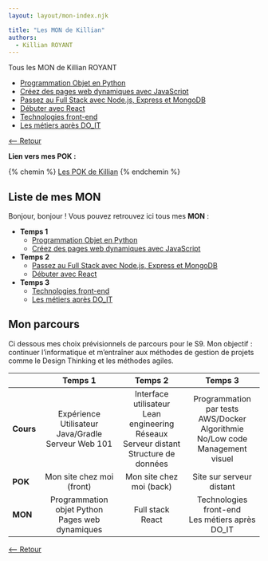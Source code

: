 ```yaml
---
layout: layout/mon-index.njk

title: "Les MON de Killian"
authors:
  - Killian ROYANT
---
```


<!-- début résumé -->

Tous les MON de Killian ROYANT

- [Programmation Objet en Python](royantk/temps_1/POO_python)
- [Créez des pages web dynamiques avec JavaScript](royantk/temps_1/js)
- [Passez au Full Stack avec Node.js, Express et MongoDB](royantk/temps_2/fullstack)
- [Débuter avec React](royantk/temps_2/react)
- [Technologies front-end](royantk/temps_3/technologies)
- [Les métiers après DO_IT](royantk/temps_3/jobs)

<!-- fin résumé -->

[<-- Retour](../)

**Lien vers mes POK :**

{% chemin %} [Les POK de Killian](../pok/) {% endchemin %}

## Liste de mes MON

Bonjour, bonjour ! Vous pouvez retrouvez ici tous mes **MON** :

- **Temps 1**
  - [Programmation Objet en Python](./temps-1.1/)
  - [Créez des pages web dynamiques avec JavaScript](./temps-1.2/)
- **Temps 2**
  - [Passez au Full Stack avec Node.js, Express et MongoDB](./temps-2.1/)
  - [Débuter avec React](./temps-2.2/)
- **Temps 3**
  - [Technologies front-end](./temps-3.1/)
  - [Les métiers après DO_IT](./temps-3.2/)

## Mon parcours

Ci dessous mes choix prévisionnels de parcours pour le S9. Mon objectif : continuer l’informatique et m’entraîner aux méthodes de gestion de projets comme le Design Thinking et les méthodes agiles.

|  | **Temps 1** | **Temps 2** | **Temps 3** |
|---|:---:|:---:|:---:|
| **Cours** | Expérience Utilisateur<br>Java/Gradle<br>Serveur Web 101 | Interface utilisateur<br>Lean engineering<br>Réseaux<br>Serveur distant<br>Structure de données | Programmation par tests<br>AWS/Docker<br>Algorithmie<br>No/Low code<br>Management visuel |
| **POK** | Mon site chez moi (front) | Mon site chez moi (back) | Site sur serveur distant |
| **MON** | Programmation objet Python<br>Pages web dynamiques | Full stack<br>React | Technologies front-end<br>Les métiers après DO_IT |

[<-- Retour](../)

